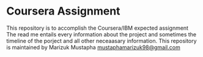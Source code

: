 # Coursera Assignment
This repository is to accomplish the Coursera/IBM expected assignment
The read me entails every information about the project and sometimes the timeline of the porject and all other neceaasary information.
This repository is maintained by Marizuk Mustapha <mustaphamarizuk98@gmail.com>
